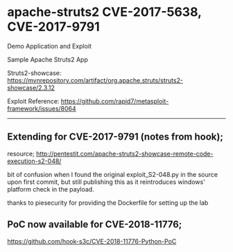 # apache-struts2 CVE-2017-5638, CVE-2017-9791
Demo Application and Exploit

Sample Apache Struts2 App 

Struts2-showcase: https://mvnrepository.com/artifact/org.apache.struts/struts2-showcase/2.3.12

Exploit Reference: https://github.com/rapid7/metasploit-framework/issues/8064


---------------------------------

## Extending for CVE-2017-9791 (notes from hook);

resource;
http://pentestit.com/apache-struts2-showcase-remote-code-execution-s2-048/

bit of confusion when I found the original exploit_S2-048.py in the source upon first commit, but still publishing this as it reintroduces windows' platform check in the payload.

thanks to piesecurity for providing the Dockerfile for setting up the lab

## PoC now available for CVE-2018-11776;
https://github.com/hook-s3c/CVE-2018-11776-Python-PoC
